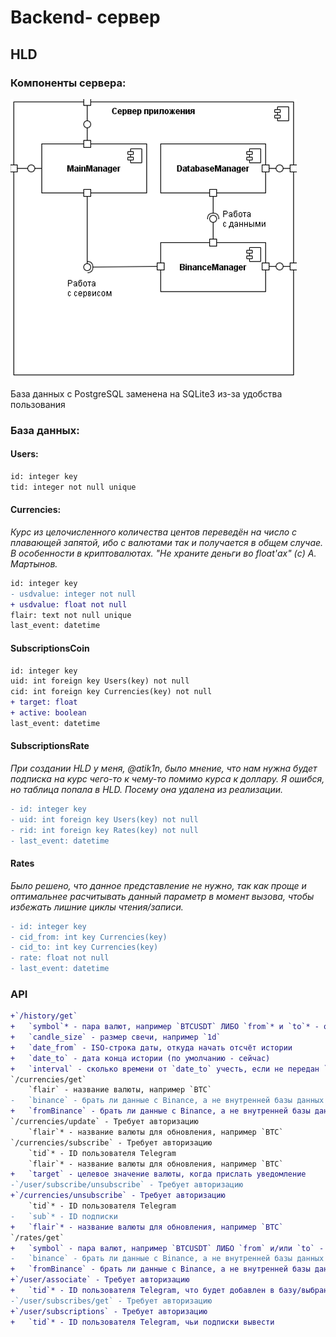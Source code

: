 # Backend- сервер
## HLD
### Компоненты сервера:
![Компоненты](doc/img.png)

База данных с PostgreSQL заменена на SQLite3 из-за удобства пользования

### База данных:
#### Users:
```diff
id: integer key
tid: integer not null unique
```
#### Currencies:

*Курс из целочисленного количества центов переведён на число с плавающей запятой, ибо с валютами так и получается в общем случае. В особенности в криптовалютах. "Не храните деньги во float'ах" (c) А. Мартынов.*
```diff
id: integer key
- usdvalue: integer not null
+ usdvalue: float not null
flair: text not null unique
last_event: datetime
```
#### SubscriptionsCoin
```diff
id: integer key
uid: int foreign key Users(key) not null
cid: int foreign key Currencies(key) not null
+ target: float
+ active: boolean
last_event: datetime
```
#### SubscriptionsRate

*При создании HLD у меня, @atik1n, было мнение, что нам нужна будет подписка на курс чего-то к чему-то помимо курса к доллару. Я ошибся, но таблица попала в HLD. Посему она удалена из реализации.*
```diff
- id: integer key
- uid: int foreign key Users(key) not null
- rid: int foreign key Rates(key) not null
- last_event: datetime
```
#### Rates

*Было решено, что данное представление не нужно, так как проще и оптимальнее расчитывать данный параметр в момент вызова, чтобы избежать лишние циклы чтения/записи.*
```diff
- id: integer key
- cid_from: int key Currencies(key)
- cid_to: int key Currencies(key)
- rate: float not null
- last_event: datetime
```

### API

```diff
+`/history/get`
+   `symbol`* - пара валют, например `BTCUSDT` ЛИБО `from`* и `to`* - отдельно валюты, например `BTC`
+   `candle_size` - размер свечи, например `1d`
+   `date_from` - ISO-строка даты, откуда начать отсчёт истории
+   `date_to` - дата конца истории (по умолчанию - сейчас)
+   `interval` - сколько времени от `date_to` учесть, если не передан `date_from` (по умолчанию `07`)
`/currencies/get`
    `flair` - название валюты, например `BTC`
-   `binance` - брать ли данные с Binance, а не внутренней базы данных (по умолчанию `False`)
+   `fromBinance` - брать ли данные с Binance, а не внутренней базы данных (по умолчанию `False`)
`/currencies/update` - Требует авторизацию
    `flair`* - название валюты для обновления, например `BTC`
`/currencies/subscribe` - Требует авторизацию
    `tid`* - ID пользователя Telegram
    `flair`* - название валюты для обновления, например `BTC`
+   `target` - целевое значение валюты, когда прислать уведомление
-`/user/subscribe/unsubscribe` - Требует авторизацию
+`/currencies/unsubscribe` - Требует авторизацию
    `tid`* - ID пользователя Telegram
-   `sub`* - ID подписки
+   `flair`* - название валюты для обновления, например `BTC`
`/rates/get`
+   `symbol` - пара валют, например `BTCUSDT` ЛИБО `from` и/или `to` - отдельно валюты, например `BTC` NB: Если передан только `from` или `to`, будет выведена выборка курсов из или в эту валюту
-   `binance` - брать ли данные с Binance, а не внутренней базы данных (по умолчанию `False`)
+   `fromBinance` - брать ли данные с Binance, а не внутренней базы данных (по умолчанию `False`)
+`/user/associate` - Требует авторизацию
+   `tid`* - ID пользователя Telegram, что будет добавлен в базу/выбран из базы
-`/user/subscribes/get` - Требует авторизацию
+`/user/subscriptions` - Требует авторизацию
+   `tid`* - ID пользователя Telegram, чьи подписки вывести
```